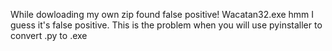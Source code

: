 While dowloading my own zip found false positive! Wacatan32.exe 
hmm
I guess it's false positive.
This is the problem when you will use pyinstaller to convert .py to .exe 
